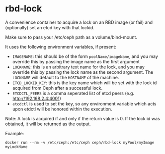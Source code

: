 rbd-lock
========

A convenience container to acquire a lock on an RBD image (or fail)
and (optionally) set an etcd key with that lockid.

Make sure to pass your /etc/ceph path as a volume/bind-mount.

It uses the following environment variables, if present:
 - `IMAGENAME`: this should be of the form `poolName/imageName`, and you may override this by passing the image name as the first argument
 - `LOCKNAME`: this is an arbitrary text name for the lock, and you may override this by passing the lock name as the second argument.  The `LOCKNAME` will default to the `HOSTNAME` of the machine.
 - `ETCD_LOCKID_KEY`: this is the key name which will be set with the lock id acquired from Ceph after a successful lock.
 - `ETCDCTL_PEERS` is a comma seperated list of etcd peers (e.g. http://192.168.2.4:4001)
 - `etcdctl` is used to set the key, so any environment variable which acts upon etdctl will be honored within the execution.

Note:  A lock is acquired if and only if the return value is 0.  If the lock id was obtained, it will be returned as the output.

Example:

`docker run --rm -v /etc/ceph:/etc/ceph ceph/rbd-lock myPool/myImage myLockName`

